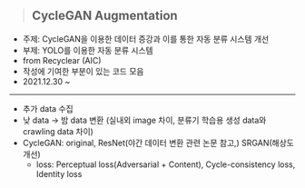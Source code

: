 > ## CycleGAN Augmentation

- 주제: CycleGAN을 이용한 데이터 증강과 이를 통한 자동 분류 시스템 개선
- 부제: YOLO를 이용한 자동 분류 시스템
- from Recyclear (AIC)
- 작성에 기여한 부분이 있는 코드 모음
- 2021.12.30 ~

---

- 추가 data 수집
- 낮 data -> 밤 data 변환 (실내외 image 차이, 분류기 학습용 생성 data와 crawling data 차이)
- CycleGAN: original, ResNet(야간 데이터 변환 관련 논문 참고,) SRGAN(해상도 개선)
  - loss: Perceptual loss(Adversarial + Content), Cycle-consistency loss, Identity loss

<!-- 이전에 교수님께서 말씀하셨던 것처럼 추가 학습이 필요한 클래스가 아니라 전체 데이터에 대한 학습을 진행할 것.
그리고 데이터를 빠르게 만들어서 학습을 진행할 것.
처음 그림이 상당히 잘 나왔다. 계속 잘 나왔으면 좋겠다. -->

